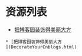 
# 资源列表
* [把博客园装饰得美丽大方
](DecorateYourCnblogs.html)


```mind:height=300,title=内容概要,color
* [把博客园装饰得美丽大方
](DecorateYourCnblogs.html)
```
